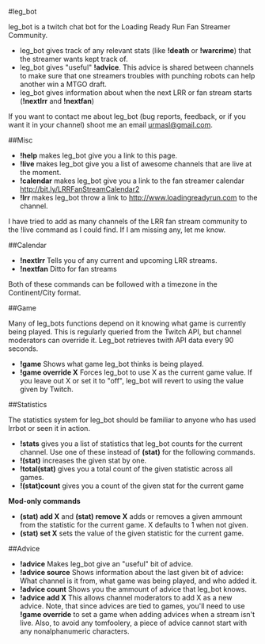 #leg\_bot


leg\_bot is a twitch chat bot for the Loading Ready Run Fan Streamer Community.


* leg\_bot gives track of any relevant stats (like **!death** or **!warcrime**) that the streamer wants kept track of.
* leg\_bot gives "useful" **!advice**. This advice is shared between channels to make sure that one streamers troubles with punching robots can help another win a MTGO draft.
* leg_bot gives information about when the next LRR or fan stream starts (**!nextlrr** and **!nextfan**)

If you want to contact me about leg_bot (bug reports, feedback, or if you want it in your channel) shoot me an email <urmasl@gmail.com>.

##Misc

* **!help** makes leg_bot give you a link to this page.
* **!live** makes leg_bot give you a list of awesome channels that are live at the moment.
* **!calendar** makes leg\_bot give you a link to the fan streamer calendar http://bit.ly/LRRFanStreamCalendar2
* **!lrr** makes leg\_bot throw a link to http://www.loadingreadyrun.com to the channel.

I have tried to add as many channels of the LRR fan stream community to the !live command as I could find.
If I am missing any, let me know.

##Calendar

* **!nextlrr** Tells you of any current and upcoming LRR streams.
* **!nextfan** Ditto for fan streams

Both of these commands can be followed with a timezone in the Continent/City format.

##Game

Many of leg\_bots functions depend on it knowing what game is currently being played. This is regularly queried from the Twitch API, but channel moderators can override it. Leg\_bot retrieves twith API data every 90 seconds.

* **!game** Shows what game leg\_bot thinks is being played.
* **!game override X** Forces leg\_bot to use X as the current game value. If you leave out X or set it to "off", leg\_bot will revert to using the value given by Twitch.

##Statistics

The statistics system for leg\_bot should be familiar to anyone who has used lrrbot or seen it in action.

* **!stats** gives you a list of statistics that leg_bot counts for the current channel. Use one of these instead of **(stat)** for the following commands.
* **!(stat)** increases the given stat by one.
* **!total(stat)** gives you a total count of the given statistic across all games.
* **!(stat)count** gives you a count of the given stat for the current game

**Mod-only commands**

* **(stat) add X** and **(stat) remove X** adds or removes a given ammount from the statistic for the current game. X defaults to 1 when not given.
* **(stat) set X** sets the value of the given statistic for the current game.

##Advice

* **!advice** Makes leg\_bot give an "useful" bit of advice.
* **!advice source** Shows information about the last given bit of advice: What channel is it from, what game was being played, and who added it.
* **!advice count** Shows you the ammount of advice that leg_bot knows.
* **!advice add X** This allows channel moderators to add X as a new advice. Note, that since advices are tied to games, you'll need to use **!game override** to set a game when adding advices when a stream isn't live. Also, to avoid any tomfoolery, a piece of advice cannot start with any nonalphanumeric characters.
